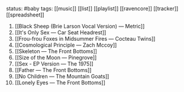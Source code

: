 status: #baby 
tags: [[music]] [[list]] [[playlist]] [[ravencore]] [[tracker]] [[spreadsheet]] 

1. [[Black Sheep (Brie Larson Vocal Version) — Metric]] 
2. [[It's Only Sex — Car Seat Headrest]]
3. [[Frou-frou Foxes in Midsummer Fires — Cocteau Twins]]
4. [[Cosmological Principle — Zach Mccoy]]
5. [[Skeleton — The Front Bottoms]]
6. [[Size of the Moon — Pinegrove]]
7. [[Sex - EP Version — The 1975]]
8. [[Father — The Front Bottoms]]
9. [[No Children — The Mountain Goats]]
10. [[Lonely Eyes — The Front Bottoms]]